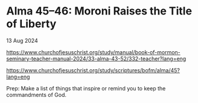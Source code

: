# Alma 45–46: Moroni Raises the Title of Liberty

13 Aug 2024 

https://www.churchofjesuschrist.org/study/manual/book-of-mormon-seminary-teacher-manual-2024/33-alma-43-52/332-teacher?lang=eng

https://www.churchofjesuschrist.org/study/scriptures/bofm/alma/45?lang=eng

Prep: Make a list of things that inspire or remind you to keep the commandments of God.


